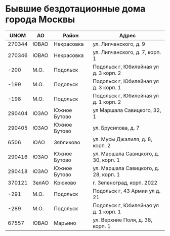   
    
  
# Бывшие бездотационные дома города Москвы  
  
| UNOM   | АО    | Район        | Адрес                                 |  
|--------|-------|--------------|---------------------------------------|  
| 270344 | ЮВАО  | Некрасовка   | ул. Липчанского, д. 9                 |  
| 270346 | ЮВАО  | Некрасовка   | ул. Липчанского, д. 7, корп. 1        |  
| -200   | М.О.  | Подольск     | Подольск г, Юбилейная ул д. 3 корп. 2 |  
| -199   | М.О.  | Подольск     | Подольск г, Юбилейная ул д. 3 корп. 1 |  
| -198   | М.О.  | Подольск     | Подольск г, Юбилейная ул д. 1 корп. 2 |  
| 290404 | ЮЗАО  | Южное Бутово | ул Маршала Савицкого,  32,  1         |  
| 290405 | ЮЗАО  | Южное Бутово | ул. Брусилова, д. 7                   |  
| 6506   | ЮАО   | Зябликово    | ул. Мусы Джалиля, д. 8, корп. 2       |  
| 290416 | ЮЗАО  | Южное Бутово | ул. Маршала Савицкого, д. 30, корп. 1 |  
| 290418 | ЮЗАО  | Южное Бутово | ул. Маршала Савицкого, д. 28, корп. 1 |  
| 370121 | ЗелАО | Крюково      | г. Зеленоград, корп. 2022             |  
| -291   | М.О.  | Подольск     | Подольск г, 43 Армии ул д. 21         |  
| -289   | М.О.  | Подольск     | Подольск г, Юбилейная ул д. 1 корп. 1 |  
| 67557  | ЮВАО  | Марьино      | ул. Верхние Поля, д. 38, корп. 1      |  
